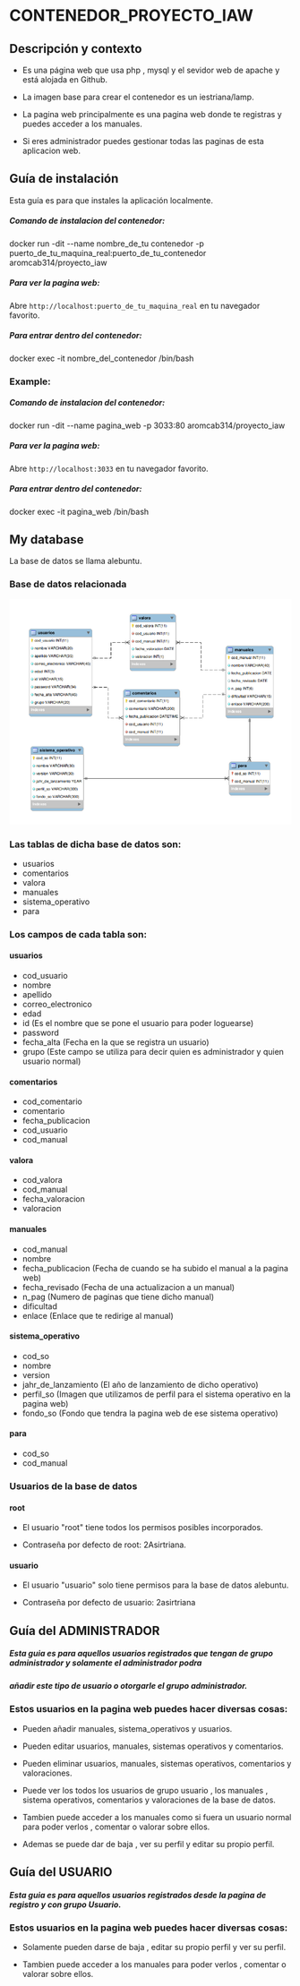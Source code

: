# CONTENEDOR_PROYECTO_IAW


## Descripción y contexto

* Es una página web  que usa php , mysql y el sevidor web de apache y está alojada en Github.

* La imagen base para crear el contenedor es un iestriana/lamp.

* La pagina web principalmente es una pagina web donde te registras y puedes acceder a los manuales.

* Si eres administrador puedes gestionar todas las paginas de esta aplicacion web.


## Guía de instalación

Esta guía es para que instales la aplicación localmente.

##### Comando de instalacion del contenedor: 

docker run -dit --name nombre_de_tu contenedor -p puerto_de_tu_maquina_real:puerto_de_tu_contenedor aromcab314/proyecto_iaw 

##### Para ver la pagina web:

Abre `http://localhost:puerto_de_tu_maquina_real` en tu navegador favorito.

##### Para entrar dentro del contenedor:

docker exec -it nombre_del_contenedor /bin/bash

### Example:

##### Comando de instalacion del contenedor: 

docker run -dit --name pagina_web -p 3033:80 aromcab314/proyecto_iaw

##### Para ver la pagina web:

Abre `http://localhost:3033` en tu navegador favorito.

##### Para entrar dentro del contenedor:

docker exec -it pagina_web /bin/bash



## My database

La base de datos se llama alebuntu.

### Base de datos relacionada


![Alt Text](https://raw.githubusercontent.com/Alejandro314/CONTENEDOR_PROYECTO_IAW/master/database.png)

### Las tablas de dicha base de datos son:

- usuarios
- comentarios
- valora
- manuales
- sistema_operativo
- para

### Los campos de cada tabla son:

#### usuarios
- cod_usuario
- nombre
- apellido
- correo_electronico
- edad
- id (Es el nombre que se pone el usuario para poder loguearse)
- password
- fecha_alta (Fecha en la que se registra un usuario)
- grupo (Este campo se utiliza para decir quien es administrador y quien usuario normal)

#### comentarios
- cod_comentario
- comentario
- fecha_publicacion
- cod_usuario
- cod_manual

#### valora
- cod_valora
- cod_manual
- fecha_valoracion
- valoracion

#### manuales
- cod_manual
- nombre
- fecha_publicacion (Fecha de cuando se ha subido el manual a la pagina web)
- fecha_revisado (Fecha de una actualizacion a un manual)
- n_pag (Numero de paginas que tiene dicho manual)
- dificultad
- enlace (Enlace que te redirige al manual)

#### sistema_operativo
- cod_so
- nombre
- version
- jahr_de_lanzamiento (El año de lanzamiento de dicho operativo)
- perfil_so (Imagen que utilizamos de perfil para el sistema operativo en la pagina web)
- fondo_so (Fondo que tendra la pagina web de ese sistema operativo)

#### para
- cod_so
- cod_manual

### Usuarios de la base de datos

#### root

- El usuario "root" tiene todos los permisos posibles incorporados.

- Contraseña por defecto de root: 2Asirtriana.

#### usuario 

- El usuario "usuario"  solo tiene permisos para la base de datos alebuntu.

- Contraseña por defecto de usuario: 2asirtriana






## Guía del ADMINISTRADOR

##### Esta guia es para aquellos usuarios registrados que tengan de grupo administrador y solamente el administrador podra
##### añadir este tipo de usuario o otorgarle el grupo administrador.

### Estos usuarios en la pagina web puedes hacer diversas cosas:

- Pueden añadir manuales, sistema_operativos y usuarios.

- Pueden editar usuarios, manuales, sistemas operativos y comentarios.

- Pueden eliminar usuarios, manuales, sistemas operativos, comentarios y valoraciones.

- Puede ver los todos los usuarios de grupo usuario , los manuales , sistema operativos, comentarios y valoraciones de la base de datos.

- Tambien puede acceder a los manuales como si fuera un usuario normal para poder verlos , comentar o valorar sobre ellos.

- Ademas se puede dar de baja , ver su perfil y  editar su propio perfil.


## Guía del USUARIO

##### Esta guia es para aquellos usuarios registrados desde la pagina de registro y con grupo Usuario.

### Estos usuarios en la pagina web puedes hacer diversas cosas:


- Solamente pueden darse de baja , editar su propio perfil y ver su perfil.

- Tambien puede acceder a los manuales  para poder verlos , comentar o valorar sobre ellos.






